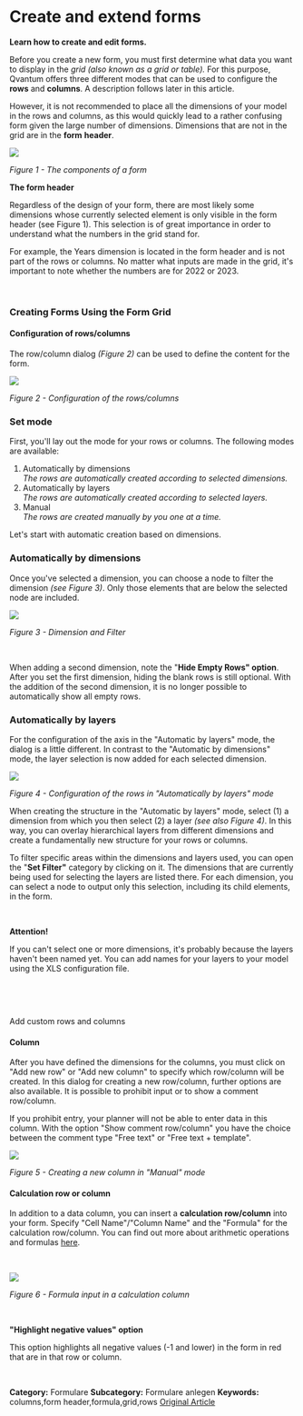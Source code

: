 # Create and extend forms

**Learn how to create and edit forms.**

Before you create a new form, you must first determine what data you want to display in the  *grid (also known as a grid or table).* For this purpose, Qvantum offers three different modes that can be used to configure the **rows** and **columns**. A description follows later in this article.


However, it is not recommended to place all the dimensions of your model in the rows and columns, as this would quickly lead to a rather confusing form given the large number of dimensions. Dimensions that are not in the grid are in the **form** **header**.


![](https://lp.qvantum-plan.de/hubfs/image-png-Sep-08-2023-06-30-52-1078-AM.png)


*Figure 1 - The components of a form*


**The form header**


Regardless of the design of your form, there are most likely some dimensions whose currently selected element is only visible in the form header (see Figure 1). This selection is of great importance in order to understand what the numbers in the grid stand for.


For example, the Years dimension is located in the form header and is not part of the rows or columns. No matter what inputs are made in the grid, it's important to note whether the numbers are for 2022 or 2023.


 


### Creating Forms Using the Form Grid


#### Configuration of rows/columns


The row/column dialog *(Figure 2)* can be used to define the content for the form.


![](https://lp.qvantum-plan.de/hubfs/image-png-Sep-08-2023-06-31-11-7865-AM.png)


*Figure 2 - Configuration of the rows/columns*


### Set mode


First, you'll lay out the mode for your rows or columns. The following modes are available:


1. Automatically by dimensions   
*The rows are automatically created according to selected dimensions.*
2. Automatically by layers   
*The rows are automatically created according to selected layers.*
3. Manual  
*The rows are created manually by you one at a time.*


Let's start with automatic creation based on dimensions.


### Automatically by dimensions


Once you've selected a dimension, you can choose a node to filter the dimension *(see Figure 3)*. Only those elements that are below the selected node are included.


*![](https://lp.qvantum-plan.de/hubfs/image-png-Sep-08-2023-06-32-22-7179-AM.png)*


*Figure 3 - Dimension and Filter*


 



When adding a second dimension, note the "**Hide Empty Rows" option**. After you set the first dimension, hiding the blank rows is still optional. With the addition of the second dimension, it is no longer possible to automatically show all empty rows. 



### Automatically by layers


For the configuration of the axis in the "Automatic by layers" mode, the dialog is a little different. In contrast to the "Automatic by dimensions" mode, the layer selection is now added for each selected dimension.


![](https://lp.qvantum-plan.de/hubfs/image-png-Sep-08-2023-06-33-34-4580-AM.png)


*Figure 4 - Configuration of the rows in "Automatically by layers" mode*


When creating the structure in the "Automatic by layers" mode, select (1) a dimension from which you then select (2) a layer *(see also Figure 4)*. In this way, you can overlay hierarchical layers from different dimensions and create a fundamentally new structure for your rows or columns.


To filter specific areas within the dimensions and layers used, you can open the "**Set Filter"**  category by clicking on it. The dimensions that are currently being used for selecting the layers are listed there. For each dimension, you can select a node to output only this selection, including its child elements, in the form. 


 



**Attention!**


If you can't select one or more dimensions, it's probably because the layers haven't been named yet. You can add names for your layers to your model using the XLS configuration file.



 


 


Add custom rows and columns


#### Column


After you have defined the dimensions for the columns, you must click on "Add new row" or "Add new column" to specify which row/column will be created. In this dialog for creating a new row/column, further options are also available. It is possible to prohibit input or to show a comment row/column.


If you prohibit entry, your planner will not be able to enter data in this column. With the option "Show comment row/column" you have the choice between the comment type "Free text" or "Free text + template".


![](https://lp.qvantum-plan.de/hubfs/image-png-Sep-08-2023-06-38-18-1899-AM.png)


*Figure 5 - Creating a new column in "Manual" mode*


#### Calculation row or column


In addition to a data column, you can insert a **calculation row/column** into your form. Specify "Cell Name"/"Column Name" and the "Formula" for the calculation row/column. You can find out more about arithmetic operations and formulas [here](https://lp.qvantum-plan.de/en/wissensdatenbank/calculations-and-formulas).


 


![](https://lp.qvantum-plan.de/hubfs/image-png-Sep-08-2023-06-38-47-0111-AM.png)


*Figure 6 - Formula input in a calculation column*


 



**"Highlight negative values" option**


This option highlights all negative values (-1 and lower) in the form in red that are in that row or column.



 



**Category:** Formulare
**Subcategory:** Formulare anlegen
**Keywords:** columns,form header,formula,grid,rows
[Original Article](https://lp.qvantum-plan.de/en/wissensdatenbank/create-forms)

